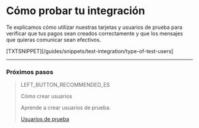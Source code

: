 # Cómo probar tu integración

Te explicamos cómo utilizar nuestras tarjetas y usuarios de prueba para verificar que tus pagos sean creados correctamente y que los mensajes que quieras comunicar sean efectivos.

[TXTSNIPPET][/guides/snippets/test-integration/type-of-test-users]

---
### Próximos pasos

> LEFT_BUTTON_RECOMMENDED_ES
>
> Cómo crear usuarios
>
> Aprende a crear usuarios de prueba.
>
> [Usuarios de prueba](https://www.mercadopago[FAKER][URL][DOMAIN]/developers/es/guides/checkout-api/test-user-create)

